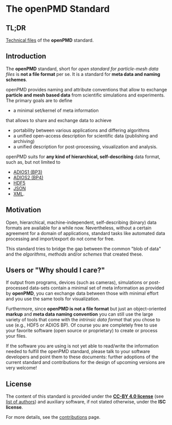 The openPMD Standard
======================


TL;DR
-----

[Technical files](STANDARD.md) of the **openPMD** standard.


Introduction
------------

The **openPMD** standard, short for
  *open standard for particle-mesh data files*
is **not a file format** per se.
It is a standard for **meta data and naming schemes**.

openPMD provides naming and attribute conventions that allow to exchange
**particle and mesh based data** from scientific simulations and experiments.
The primary goals are to define

  - a minimal set/kernel of meta information

that allows to share and exchange data to achieve

  - portability between various applications and differing algorithms
  - a unified open-access description for scientific data (publishing and archiving)
  - a unified description for post-processing, visualization and analysis.

openPMD suits for **any kind of hierarchical, self-describing** data format,
such as, but not limited to

  - [ADIOS1 (BP3)](https://www.olcf.ornl.gov/center-projects/adios/)
  - [ADIOS2 (BP4)](https://github.com/ornladios/ADIOS2)
  - [HDF5](http://hdfgroup.org/HDF5/)
  - [JSON](https://en.wikipedia.org/wiki/JSON)
  - [XML](https://en.wikipedia.org/wiki/XML).


Motivation
----------

Open, hierarchical, machine-independent, self-describing (binary) data formats
are available for a while now. Nevertheless, without a certain agreement for
a domain of applications, standard tasks like automated data processing and
import/export do not come for free.

This standard tries to bridge the gap between the common "blob of data"
and the *algorithms*, *methods* and/or *schemes* that created these.


Users or "Why should I care?"
-----------------------------

If output from programs, devices (such as cameras), simulations or
post-processed data-sets contain a minimal set of meta information as provided
by **openPMD**, you can exchange data between those with minimal effort and you
use the same tools for visualization.

Furthermore, since **openPMD is not a file format** but just an object-oriented
**markup** and **meta data naming convention** you can still use the large
variety of tools that come with the *intrinsic data format* that you chose
to use (e.g., HDF5 or ADIOS BP). Of course you are completely free to use your
favorite software (open source or proprietary) to create or process your files.

If the software you are using is not yet able to read/write the information
needed to fulfill the openPMD standard, please talk to your software developers
and point them to these documents: further adoptions of the current standard
and contributions for the design of upcoming versions are very welcome!


License
-------

The content of this standard is provided under the
[**CC-BY 4.0 license**](http://creativecommons.org/licenses/by/4.0/)
(see [list of authors](AUTHORS.md))
and auxiliary software, if not stated otherwise, under the **ISC license**.

For more details, see the [contributions](CONTRIBUTING.md) page.
